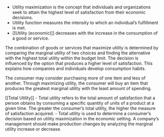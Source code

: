 - Utility maximization is the concept that individuals and organizations seek to attain the highest level of satisfaction from their economic decisions.
- Utility function measures the intensity to which an individual’s fulfillment is met.
- [[Utility (economic)]] decreases with the increase in the consumption of a good or service.

The combination of goods or services that maximize utility is determined by comparing the marginal utility of two choices and finding the alternative with the highest total utility within the budget limit. The decision is influenced by the option that produces a higher level of satisfaction. This explains how companies and individuals develop consumption habits.

The consumer may consider purchasing more of one item and less of another. Through maximizing utility, the consumer will buy an item that produces the greatest marginal utility with the least amount of spending.

[[Total Utility]]
	- Total utility refers to the total amount of satisfaction that a person obtains by consuming a specific quantity of units of a product at a given time. The greater the consumer’s total utility, the higher the measure of satisfaction acquired.
	- Total utility is used to determine a consumer’s decision based on utility maximization in the economic setting. A company’s management should make production changes by analyzing the marginal utility increase or decrease.